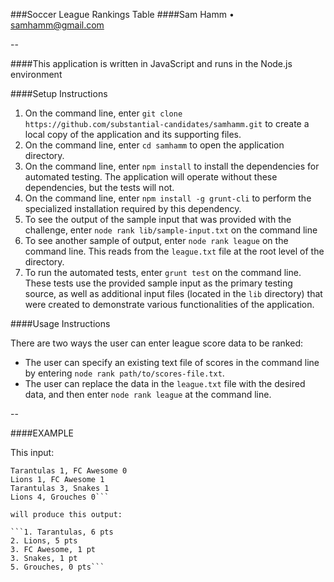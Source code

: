 ###Soccer League Rankings Table
####Sam Hamm • [samhamm@gmail.com](mailto:samhamm@gmail.com)

--

####This application is written in JavaScript and runs in the Node.js environment

####Setup Instructions

1. On the command line, enter ```git clone https://github.com/substantial-candidates/samhamm.git``` to create a local copy of the application and its supporting files.
2. On the command line, enter ```cd samhamm``` to open the application directory.
3. On the command line, enter ```npm install``` to install the dependencies for automated testing. The application will operate without these dependencies, but the tests will not.
4. On the command line, enter ```npm install -g grunt-cli``` to perform the specialized installation required by this dependency.
5. To see the output of the sample input that was provided with the challenge, enter ```node rank lib/sample-input.txt``` on the command line
6. To see another sample of output, enter ```node rank league``` on the command line. This reads from the ```league.txt``` file at the root level of the directory.
7. To run the automated tests, enter ```grunt test``` on the command line. These tests use the provided sample input as the primary testing source, as well as additional input files (located in the ```lib``` directory) that were created to demonstrate various functionalities of the application.

####Usage Instructions

There are two ways the user can enter league score data to be ranked:

* The user can specify an existing text file of scores in the command line by entering ```node rank path/to/scores-file.txt```.
* The user can replace the data in the ```league.txt``` file with the desired data, and then enter ```node rank league``` at the command line.

--

####EXAMPLE

This input:

```Lions 3, Snakes 3
Tarantulas 1, FC Awesome 0
Lions 1, FC Awesome 1
Tarantulas 3, Snakes 1
Lions 4, Grouches 0```

will produce this output:

```1. Tarantulas, 6 pts
2. Lions, 5 pts
3. FC Awesome, 1 pt
3. Snakes, 1 pt
5. Grouches, 0 pts```
